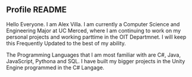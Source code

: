 ## Profile README
Hello Everyone. I am Alex Villa. I am currently a Computer Science and Engineering Major at UC Merced, where I am continuing to work on my personal projects and working parttime in the OIT Departmnet. 
I will keep this Frequently Updated to the best of my ability.


The Programming Languages that I am most familiar with are C#, Java, JavaScript, Pythona and SQL. 
I have built my bigger projects in the Unity Engine programmed in the C# Langage. 
